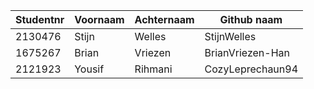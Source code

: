 | Studentnr | Voornaam | Achternaam | Github naam     |
|-----------|----------|------------|-----------------|
| 2130476   | Stijn    | Welles     | StijnWelles     |
| 1675267   | Brian    | Vriezen    | BrianVriezen-Han|
| 2121923   | Yousif   | Rihmani    | CozyLeprechaun94|
